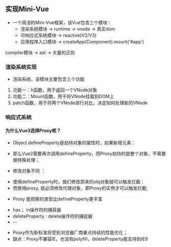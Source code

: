 ## 实现Mini-Vue

* 一个简洁的Mini-Vue框架，该Vue包含三个模块：
  - 渲染系统模块 -> runtime -> vnode -> 真实dom
  - 可响应式系统模块 -> reactive(V2/V3)
  - 应用程序入口模块  -> createApp(Component).mount('#app')

compiler模块 -> ast -> 大量的正则

### 渲染系统实现

 - 渲染系统，该模块主要包含三个功能

1. 功能一：h函数，用于返回一个VNode对象
2. 功能二：Mount函数，用于将VNode挂载到DOM上
3. patch函数，用于将两个VNode进行对比，决定如何处理新的VNode




### 响应式系统



#### 为什么Vue3选择Proxy呢？
 - Object.defineProperty是劫持对象的属性时，如果新增元素：
  * 那么Vue2需要再次调用defineProperty，而Proxy劫持的是整个对象，不需要做特殊处理；
 - 修改对象不同 ： 
  * 使用defineProperty时，我们修改原来的obj对象就可以触发拦截：
  * 而使用proxy, 就必须修改代理对象，即Proxy的实例才可以触发拦截;

 - Proxy 能观察的类型比defineProperty更丰富
  * has； in操作符的捕获器
  * deleteProperty : delete操作符的捕捉器
  * --

 - Proxy作为新标准将受到浏览器厂商重点持续的性能优化；
 - 缺点：Proxy不兼容IE，也没有polyfill，deleteProperty能支持到IE9

